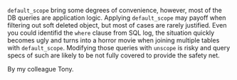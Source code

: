 `default_scope` bring some degrees of convenience, however, most of the DB queries are application logic. Applying `default_scope` may payoff when filtering out soft deleted object, but most of cases are rarely justified. Even you could identifid the `where` clause from SQL log, the situation quickly becomes ugly and turns into a horror movie when joining multiple tables with `default_scope`. Modifying those queries with `unscope` is risky and query specs of such are likely to be not fully covered to provide the safety net.


By my colleague Tony. 
